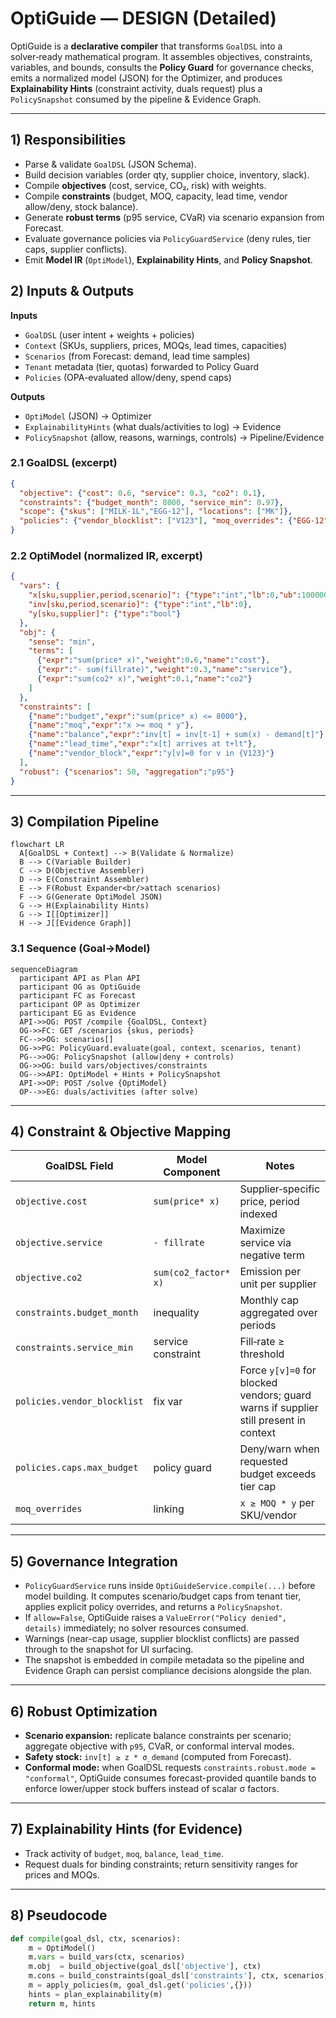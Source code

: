 # OptiGuide — DESIGN (Detailed)

OptiGuide is a **declarative compiler** that transforms `GoalDSL` into a solver‑ready mathematical program. It assembles objectives, constraints, variables, and bounds, consults the **Policy Guard** for governance checks, emits a normalized model (JSON) for the Optimizer, and produces **Explainability Hints** (constraint activity, duals request) plus a `PolicySnapshot` consumed by the pipeline & Evidence Graph.

---

## 1) Responsibilities
- Parse & validate `GoalDSL` (JSON Schema).
- Build decision variables (order qty, supplier choice, inventory, slack).
- Compile **objectives** (cost, service, CO₂, risk) with weights.
- Compile **constraints** (budget, MOQ, capacity, lead time, vendor allow/deny, stock balance).
- Generate **robust terms** (p95 service, CVaR) via scenario expansion from Forecast.
- Evaluate governance policies via `PolicyGuardService` (deny rules, tier caps, supplier conflicts).
- Emit **Model IR** (`OptiModel`), **Explainability Hints**, and **Policy Snapshot**.

## 2) Inputs & Outputs
**Inputs**
- `GoalDSL` (user intent + weights + policies)
- `Context` (SKUs, suppliers, prices, MOQs, lead times, capacities)
- `Scenarios` (from Forecast: demand, lead time samples)
- `Tenant` metadata (tier, quotas) forwarded to Policy Guard
- `Policies` (OPA-evaluated allow/deny, spend caps)

**Outputs**
- `OptiModel` (JSON) → Optimizer
- `ExplainabilityHints` (what duals/activities to log) → Evidence
- `PolicySnapshot` (allow, reasons, warnings, controls) → Pipeline/Evidence

### 2.1 GoalDSL (excerpt)
```json
{
  "objective": {"cost": 0.6, "service": 0.3, "co2": 0.1},
  "constraints": {"budget_month": 8000, "service_min": 0.97},
  "scope": {"skus": ["MILK-1L","EGG-12"], "locations": ["MK"]},
  "policies": {"vendor_blocklist": ["V123"], "moq_overrides": {"EGG-12": 5}}
}
```

### 2.2 OptiModel (normalized IR, excerpt)
```json
{
  "vars": {
    "x[sku,supplier,period,scenario]": {"type":"int","lb":0,"ub":100000},
    "inv[sku,period,scenario]": {"type":"int","lb":0},
    "y[sku,supplier]": {"type":"bool"}
  },
  "obj": {
    "sense": "min",
    "terms": [
      {"expr":"sum(price* x)","weight":0.6,"name":"cost"},
      {"expr":"- sum(fillrate)","weight":0.3,"name":"service"},
      {"expr":"sum(co2* x)","weight":0.1,"name":"co2"}
    ]
  },
  "constraints": [
    {"name":"budget","expr":"sum(price* x) <= 8000"},
    {"name":"moq","expr":"x >= moq * y"},
    {"name":"balance","expr":"inv[t] = inv[t-1] + sum(x) - demand[t]"},
    {"name":"lead_time","expr":"x[t] arrives at t+lt"},
    {"name":"vendor_block","expr":"y[v]=0 for v in {V123}"}
  ],
  "robust": {"scenarios": 50, "aggregation":"p95"}
}
```

---

## 3) Compilation Pipeline
```mermaid
flowchart LR
  A[GoalDSL + Context] --> B(Validate & Normalize)
  B --> C(Variable Builder)
  C --> D(Objective Assembler)
  D --> E(Constraint Assembler)
  E --> F(Robust Expander<br/>attach scenarios)
  F --> G(Generate OptiModel JSON)
  G --> H(Explainability Hints)
  G --> I[[Optimizer]]
  H --> J[[Evidence Graph]]
```

### 3.1 Sequence (Goal→Model)
```mermaid
sequenceDiagram
  participant API as Plan API
  participant OG as OptiGuide
  participant FC as Forecast
  participant OP as Optimizer
  participant EG as Evidence
  API->>OG: POST /compile {GoalDSL, Context}
  OG->>FC: GET /scenarios {skus, periods}
  FC-->>OG: scenarios[]
  OG->>PG: PolicyGuard.evaluate(goal, context, scenarios, tenant)
  PG-->>OG: PolicySnapshot (allow|deny + controls)
  OG->>OG: build vars/objectives/constraints
  OG-->>API: OptiModel + Hints + PolicySnapshot
  API->>OP: POST /solve {OptiModel}
  OP-->>EG: duals/activities (after solve)
```

---

## 4) Constraint & Objective Mapping
| GoalDSL Field | Model Component | Notes |
|---|---|---|
| `objective.cost` | `sum(price* x)` | Supplier‑specific price, period indexed |
| `objective.service` | `- fillrate` | Maximize service via negative term |
| `objective.co2` | `sum(co2_factor* x)` | Emission per unit per supplier |
| `constraints.budget_month` | inequality | Monthly cap aggregated over periods |
| `constraints.service_min` | service constraint | Fill‑rate ≥ threshold |
| `policies.vendor_blocklist` | fix var | Force `y[v]=0` for blocked vendors; guard warns if supplier still present in context |
| `policies.caps.max_budget` | policy guard | Deny/warn when requested budget exceeds tier cap |
| `moq_overrides` | linking | `x ≥ MOQ * y` per SKU/vendor |

---

## 5) Governance Integration
- `PolicyGuardService` runs inside `OptiGuideService.compile(...)` before model building. It computes scenario/budget caps from tenant tier, applies explicit policy overrides, and returns a `PolicySnapshot`.
- If `allow=False`, OptiGuide raises a `ValueError("Policy denied", details)` immediately; no solver resources consumed.
- Warnings (near-cap usage, supplier blocklist conflicts) are passed through to the snapshot for UI surfacing.
- The snapshot is embedded in compile metadata so the pipeline and Evidence Graph can persist compliance decisions alongside the plan.

---

## 6) Robust Optimization
- **Scenario expansion:** replicate balance constraints per scenario; aggregate objective with `p95`, CVaR, or conformal interval modes.
- **Safety stock:** `inv[t] ≥ z * σ_demand` (computed from Forecast).
- **Conformal mode:** when GoalDSL requests `constraints.robust.mode = "conformal"`, OptiGuide consumes forecast-provided quantile bands to enforce lower/upper stock buffers instead of scalar σ factors.

---

## 7) Explainability Hints (for Evidence)
- Track activity of `budget`, `moq`, `balance`, `lead_time`.
- Request duals for binding constraints; return sensitivity ranges for prices and MOQs.

---

## 8) Pseudocode
```python
def compile(goal_dsl, ctx, scenarios):
    m = OptiModel()
    m.vars = build_vars(ctx, scenarios)
    m.obj  = build_objective(goal_dsl['objective'], ctx)
    m.cons = build_constraints(goal_dsl['constraints'], ctx, scenarios)
    m = apply_policies(m, goal_dsl.get('policies',{}))
    hints = plan_explainability(m)
    return m, hints
```
```
